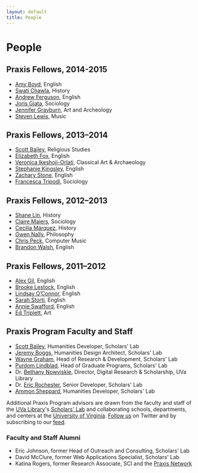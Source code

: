 ```yaml
---
layout: default 
title: People
---
```


# People

## Praxis Fellows, 2014-2015

* [Amy Boyd](http://scholarslab.org/people/amy-boyd/), English
* [Swati Chawla](http://scholarslab.org/people/swati-chawla/), History
* [Andrew Ferguson](http://scholarslab.org/people/andrew-ferguson/), English
* [Joris Gjata](http://scholarslab.org/people/joris-gjata/), Sociology
* [Jennifer Grayburn](http://scholarslab.org/people/jennifer-grayburn/), Art and Archeology
* [Steven Lewis](http://scholarslab.org/people/steven-lewis/), Music


## Praxis Fellows, 2013–2014

* [Scott Bailey](http://scholarslab.org/people/scott-bailey/), Religious Studies
* [Elizabeth Fox](http://scholarslab.org/people/elizabeth-fox/), English
* [Veronica Ikeshoji-Orlati](http://scholarslab.org/people/veronica-ikeshoji-orlati/), Classical Art & Archaeology
* [Stephanie Kingsley](http://scholarslab.org/people/stephanie-kingsley/), English
* [Zachary Stone](http://scholarslab.org/people/zachary-stone/), English
* [Francesca Tripodi](http://scholarslab.org/people/francesca-tripodi/), Sociology

## Praxis Fellows, 2012–2013

* [Shane Lin](http://scholarslab.org/people/shane-lin/), History
* [Claire Maiers](http://scholarslab.org/people/claire-maiers/), Sociology
* [Cecilia Márquez](http://scholarslab.org/people/cecilia-marquez/), History
* [Gwen Nally](http://scholarslab.org/people/gwen-nally/), Philosophy
* [Chris Peck](http://scholarslab.org/people/chris-peck/), Computer Music
* [Brandon Walsh](http://scholarslab.org/people/brandon-walsh/), English

## Praxis Fellows, 2011–2012

* [Alex Gil](http://scholarslab.org/people/alex-gil/), English
* [Brooke Lestock](http://scholarslab.org/people/brooke-lestock/), English
* [Lindsay O’Connor](http://scholarslab.org/people/lindsay-oconnor/), English
* [Sarah Storti](http://scholarslab.org/people/sarah-storti), English
* [Annie Swafford](http://scholarslab.org/people/annie-swafford/), English
* [Ed Triplett](http://scholarslab.org/people/ed-tripplett/), Art

## Praxis Program Faculty and Staff

* [Scott Bailey](http://scholarslab.org/people/scott-bailey/), Humanities Developer, Scholars' Lab
* [Jeremy Boggs](http://scholarslab.org/people/jeremy-boggs/), Humanities Design Architect, Scholars' Lab
* [Wayne Graham](http://scholarslab.org/people/wayne-graham/), Head of Research & Development, Scholars' Lab
* [Purdom Lindblad](http://scholarslab.org/people/purdom-lindblad), Head of Graduate Programs, Scholars' Lab
* Dr. [Bethany Nowviskie](http://scholarslab.org/people/bethany-nowviskie/), Director, Digital Research & Scholarship, UVa Library
* Dr. [Eric Rochester](http://scholarslab.org/people/eric-rochester/), Senior Developer, Scholars' Lab
* [Ammon Sheppard](http://scholarslab.org/people/ammon-shepherd/), Humanities Developer, Scholars' Lab

Additional Praxis Program advisors are drawn from the faculty and staff of the [UVa Library](http://lib.virginia.edu/)'s [Scholars' Lab](http://www2.lib.virginia.edu/scholarslab/consultation/index.html) and collaborating schools, departments, and centers at the [University of Virginia](http://www.virginia.edu/). [Follow us](https://twitter.com/praxisprogram) on Twitter and by subscribing to our [feed](http://www.scholarslab.org/tag/praxis-program/feed/).


### Faculty and Staff Alumni

* Eric Johnson, former Head of Outreach and Consulting, Scholars' Lab
* David McClure, former Web Applications Specialist, Scholars' Lab
* Katina Rogers, former Research Associate, SCI and the [Praxis Network](http://praxis-network.org/)

